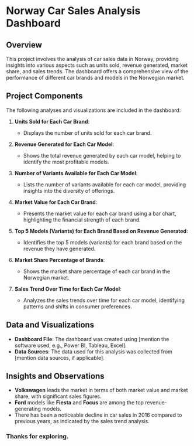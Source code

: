 

# Norway Car Sales Analysis Dashboard

## Overview
This project involves the analysis of car sales data in Norway, providing insights into various aspects such as units sold, revenue generated, market share, and sales trends. The dashboard offers a comprehensive view of the performance of different car brands and models in the Norwegian market.

## Project Components
The following analyses and visualizations are included in the dashboard:

1. **Units Sold for Each Car Brand**: 
   - Displays the number of units sold for each car brand.
  
2. **Revenue Generated for Each Car Model**: 
   - Shows the total revenue generated by each car model, helping to identify the most profitable models.

3. **Number of Variants Available for Each Car Model**: 
   - Lists the number of variants available for each car model, providing insights into the diversity of offerings.

4. **Market Value for Each Car Brand**: 
   - Presents the market value for each car brand using a bar chart, highlighting the financial strength of each brand.

5. **Top 5 Models (Variants) for Each Brand Based on Revenue Generated**: 
   - Identifies the top 5 models (variants) for each brand based on the revenue they have generated.

6. **Market Share Percentage of Brands**: 
   - Shows the market share percentage of each car brand in the Norwegian market.

7. **Sales Trend Over Time for Each Car Model**: 
   - Analyzes the sales trends over time for each car model, identifying patterns and shifts in consumer preferences.

## Data and Visualizations
- **Dashboard File**: The dashboard was created using [mention the software used, e.g., Power BI, Tableau, Excel].
- **Data Sources**: The data used for this analysis was collected from [mention data sources, if applicable].

## Insights and Observations
- **Volkswagen** leads the market in terms of both market value and market share, with significant sales figures.
- **Ford** models like **Fiesta** and **Focus** are among the top revenue-generating models.
- There has been a noticeable decline in car sales in 2016 compared to previous years, as indicated by the sales trend analysis.

### Thanks for exploring.
